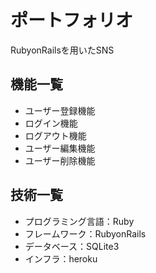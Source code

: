 #  ポートフォリオ

RubyonRailsを用いたSNS

## 機能一覧
*  ユーザー登録機能
*  ログイン機能
*  ログアウト機能
*  ユーザー編集機能
*  ユーザー削除機能

## 技術一覧
*  プログラミング言語：Ruby
*  フレームワーク：RubyonRails
*  データベース：SQLite3
*  インフラ：heroku 

